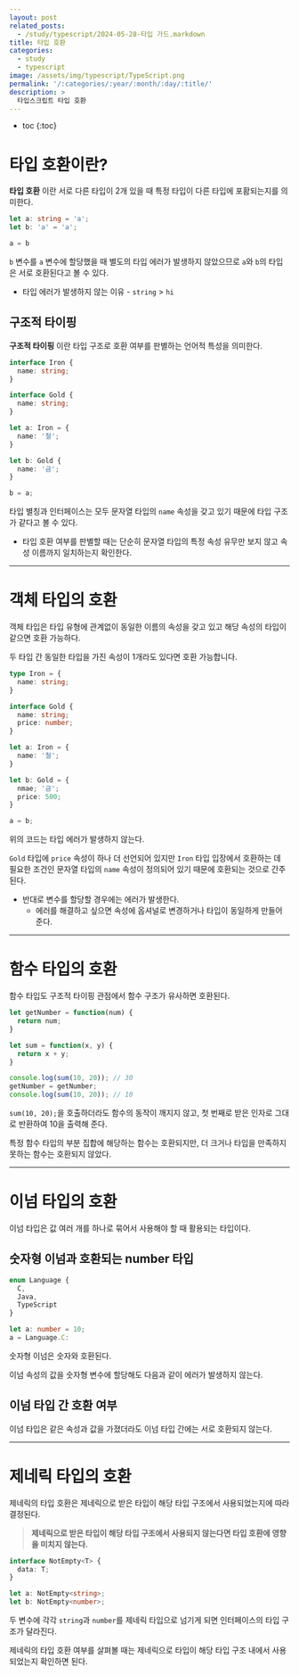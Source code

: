 ```yaml
---
layout: post
related_posts:
  - /study/typescript/2024-05-28-타입 가드.markdown
title: 타입 호환
categories:
  - study
  - typescript
image: /assets/img/typescript/TypeScript.png
permalink: '/:categories/:year/:month/:day/:title/'
description: >
  타입스크립트 타입 호환
---
```


* toc
{:toc}

# 타입 호환이란?

**타입 호환** 이란 서로 다른 타입이 2개 있을 때 특정 타입이 다른 타입에 포홤되는지를 의미한다.

```ts
let a: string = 'a';
let b: 'a' = 'a';

a = b
```

`b` 변수를 `a` 변수에 할당했을 때 별도의 타입 에러가 발생하지 않았으므로 `a`와 `b`의 타입은 서로 호환된다고 볼 수 있다.

- 타입 에러가 발생하지 않는 이유 - `string` > `hi` 

## 구조적 타이핑

**구조적 타이핑** 이란 타입 구조로 호환 여부를 판별하는 언어적 특성을 의미한다.

```ts
interface Iron {
  name: string;
}

interface Gold {
  name: string;
}

let a: Iron = {
  name: '철';
}

let b: Gold {
  name: '금';
}

b = a;
```

타입 별칭과 인터페이스는 모두 문자열 타입의 `name` 속성을 갖고 있기 때문에 타입 구조가 같다고 볼 수 있다. 

- 타입 호환 여부를 판별할 때는 단순히 문자열 타입의 특정 속성 유무만 보지 않고 속성 이름까지 일치하는지 확인한다.

---
# 객체 타입의 호환

객체 타입은 타입 유형에 관계없이 동일한 이름의 속성을 갖고 있고 해당 속성의 타입이 같으면 호환 가능하다.

두 타입 간 동일한 타입을 가진 속성이 1개라도 있다면 호환 가능합니다.

```ts
type Iron = {
  name: string;
}

interface Gold {
  name: string;
  price: number;
}

let a: Iron = {
  name: '철';
}

let b: Gold = {
  nmae; '금';
  price: 500;
}

a = b;
```

위의 코드는 타입 에러가 발생하지 않는다. 

`Gold` 타입에 `price` 속성이 하나 더 선언되어 있지만 `Iron` 타입 입장에서 호환하는 데 필요한 조건인 문자열 타입의 `name` 속성이 정의되어 있기 때문에 호환되는 것으로 간주된다.

- 반대로 변수를 할당할 경우에는 에러가 발생한다.
	- 에러를 해결하고 싶으면 속성에 옵셔널로 변경하거나 타입이 동일하게 만들어준다.

---
# 함수 타입의 호환

함수 타입도 구조적 타이핑 관점에서 함수 구조가 유사하면 호환된다.

```ts
let getNumber = function(num) {
  return num;
}

let sum = function(x, y) {
  return x + y;
}

console.log(sum(10, 20)); // 30
getNumber = getNumber;
console.log(sum(10, 20)); // 10
```

`sum(10, 20);`을 호출하더라도 함수의 동작이 깨지지 않고, 첫 번째로 받은 인자로 그대로 반환하여 10을 출력해 준다.

특정 함수 타입의 부분 집합에 해당하는 함수는 호환되지만, 더 크거나 타입을 만족하지 못하는 함수는 호환되지 않았다.

---
# 이넘 타입의 호환

이넘 타입은 값 여러 개를 하나로 묶어서 사용해야 할 때 활용되는 타입이다.

## 숫자형 이넘과 호환되는 number 타입

```ts
enum Language {
  C,
  Java,
  TypeScript
}

let a: number = 10;
a = Language.C:
```

숫자형 이넘은 숫자와 호환된다.

이넘 속성의 값을 숫자형 변수에 할당해도 다음과 같이 에러가 발생하지 않는다.

## 이넘 타입 간 호환 여부

이넘 타입은 같은 속성과 값을 가졌더라도 이넘 타입 간에는 서로 호환되지 않는다.

---
# 제네릭 타입의 호환

제네릭의 타입 호환은 제네릭으로 받은 타입이 해당 타입 구조에서  사용되었는지에 따라 결정된다.

> **제네릭으로 받은 타입이 해당 타입 구조에서 사용되지 않는다면 타입 호환에 영향을 미치지 않는다.**

```ts
interface NotEmpty<T> {
  data: T;
}

let a: NotEmpty<string>;
let b: NotEmpty<number>;
```

두 변수에 각각 `string`과 `number`를 제네릭 타입으로 넘기게 되면 인터페이스의 타입 구조가 달라진다.

제네릭의 타입 호환 여부를 살펴볼 때는 제네릭으로 타입이 해당 타입 구조 내에서 사용되었는지 확인하면 된다. 